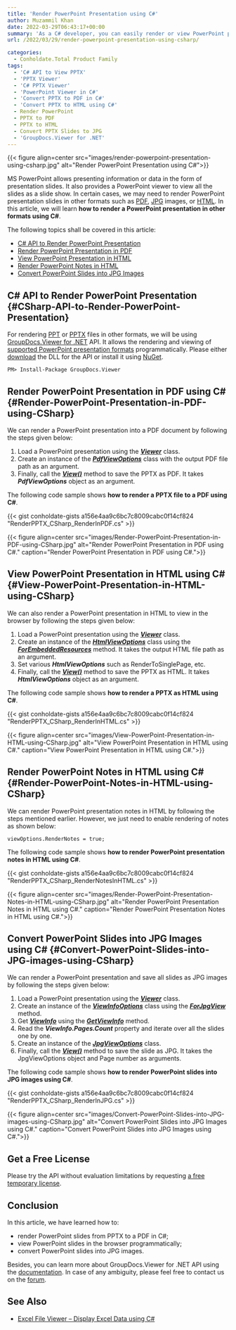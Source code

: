 ```yaml
---
title: 'Render PowerPoint Presentation using C#'
author: Muzammil Khan
date: 2022-03-29T06:43:17+00:00
summary: 'As a C# developer, you can easily render or view PowerPoint presentations (PPT/PPTX) in HTML or PDF documents programmatically. In this article, you will learn **how to render a PowerPoint presentation using C#**.'
url: /2022/03/29/render-powerpoint-presentation-using-csharp/

categories:
  - Conholdate.Total Product Family
tags:
  - 'C# API to View PPTX'
  - 'PPTX Viewer'
  - 'C# PPTX Viewer'
  - 'PowerPoint Viewer in C#'
  - 'Convert PPTX to PDF in C#'
  - 'Convert PPTX to HTML using C#'
  - Render PowerPoint
  - PPTX to PDF
  - PPTX to HTML
  - Convert PPTX Slides to JPG
  - 'GroupDocs.Viewer for .NET'
---
```


{{< figure align=center src="images/render-powerpoint-presentation-using-csharp.jpg" alt="Render PowerPoint Presentation using C#">}}
 
MS PowerPoint allows presenting information or data in the form of presentation slides. It also provides a PowerPoint viewer to view all the slides as a slide show. In certain cases, we may need to render PowerPoint presentation slides in other formats such as [PDF][1], [JPG][2] images, or [HTML][3]. In this article, we will learn **how to render a PowerPoint presentation in other formats using C#**.

The following topics shall be covered in this article:

  * [C# API to Render PowerPoint Presentation][4]
  * [Render PowerPoint Presentation in PDF][5]
  * [View PowerPoint Presentation in HTML][6]
  * [Render PowerPoint Notes in HTML][28]
  * [Convert PowerPoint Slides into JPG Images][7]

## C# API to Render PowerPoint Presentation {#CSharp-API-to-Render-PowerPoint-Presentation}

For rendering [PPT][8] or [PPTX][9] files in other formats, we will be using [GroupDocs.Viewer for .NET][10] API. It allows the rendering and viewing of [supported PowerPoint presentation formats][11] programmatically. Please either [download][12] the DLL for the API or install it using [NuGet][13].

```
PM> Install-Package GroupDocs.Viewer
```

## Render PowerPoint Presentation in PDF using C# {#Render-PowerPoint-Presentation-in-PDF-using-CSharp}

We can render a PowerPoint presentation into a PDF document by following the steps given below:

  1. Load a PowerPoint presentation using the _**[Viewer][14]**_ class.
  2. Create an instance of the _**[PdfViewOptions][15]**_ class with the output PDF file path as an argument.
  3. Finally, call the _**[View()][16]**_ method to save the PPTX as PDF. It takes _**PdfViewOptions**_ object as an argument.

The following code sample shows **how to render a PPTX file to a PDF using C#**.

{{< gist conholdate-gists a156e4aa9c6bc7c8009cabc0f14cf824 "RenderPPTX_CSharp_RenderInPDF.cs" >}}

{{< figure align=center src="images/Render-PowerPoint-Presentation-in-PDF-using-CSharp.jpg" alt="Render PowerPoint Presentation in PDF using C#." caption="Render PowerPoint Presentation in PDF using C#.">}}

## View PowerPoint Presentation in HTML using C# {#View-PowerPoint-Presentation-in-HTML-using-CSharp}

We can also render a PowerPoint presentation in HTML to view in the browser by following the steps given below:

  1. Load a PowerPoint presentation using the _**[Viewer][14]**_ class.
  2. Create an instance of the _**[HtmlViewOptions][17]**_ class using the _**[ForEmbeddedResources][18]**_ method. It takes the output HTML file path as an argument.
  3. Set various _**HtmlViewOptions**_ such as RenderToSinglePage, etc.
  4. Finally, call the **_[View()][16]_** method to save the PPTX as HTML. It takes _**HtmlViewOptions**_ object as an argument.

The following code sample shows **how to render a PPTX as HTML using C#**.

{{< gist conholdate-gists a156e4aa9c6bc7c8009cabc0f14cf824 "RenderPPTX_CSharp_RenderInHTML.cs" >}}

{{< figure align=center src="images/View-PowerPoint-Presentation-in-HTML-using-CSharp.jpg" alt="View PowerPoint Presentation in HTML using C#." caption="View PowerPoint Presentation in HTML using C#.">}}

## Render PowerPoint Notes in HTML using C# {#Render-PowerPoint-Notes-in-HTML-using-CSharp}

We can render PowerPoint presentation notes in HTML by following the steps mentioned earlier. However, we just need to enable rendering of notes as shown below:

```
viewOptions.RenderNotes = true;
```

The following code sample shows **how to render PowerPoint presentation notes in HTML using C#**.

{{< gist conholdate-gists a156e4aa9c6bc7c8009cabc0f14cf824 "RenderPPTX_CSharp_RenderNotesInHTML.cs" >}}

{{< figure align=center src="images/Render-PowerPoint-Presentation-Notes-in-HTML-using-CSharp.jpg" alt="Render PowerPoint Presentation Notes in HTML using C#." caption="Render PowerPoint Presentation Notes in HTML using C#.">}}

## Convert PowerPoint Slides into JPG Images using C# {#Convert-PowerPoint-Slides-into-JPG-images-using-CSharp}

We can render a PowerPoint presentation and save all slides as JPG images by following the steps given below:

  1. Load a PowerPoint presentation using the _**[Viewer][14]**_ class.
  2. Create an instance of the _**[ViewInfoOptions][19]**_ class using the _**[ForJpgView][20]**_ method.
  3. Get _**[ViewInfo][21]**_ using the _**[GetViewInfo][22]**_ method.
  4. Read the _**ViewInfo.Pages.Count**_ property and iterate over all the slides one by one.
  5. Create an instance of the _**[JpgViewOptions][23]**_ class.
  6. Finally, call the _**[View()][16]**_  method to save the slide as JPG. It takes the JpgViewOptions object and Page number as arguments.

The following code sample shows **how to render PowerPoint slides into JPG images using C#**.

{{< gist conholdate-gists a156e4aa9c6bc7c8009cabc0f14cf824 "RenderPPTX_CSharp_RenderInJPG.cs" >}}

{{< figure align=center src="images/Convert-PowerPoint-Slides-into-JPG-images-using-CSharp.jpg" alt="Convert PowerPoint Slides into JPG Images using C#." caption="Convert PowerPoint Slides into JPG Images using C#.">}}

## Get a Free License

Please try the API without evaluation limitations by requesting [a free temporary license][24].

## Conclusion

In this article, we have learned how to:
  * render PowerPoint slides from PPTX to a PDF in C#;
  * view PowerPoint slides in the browser programmatically;
  * convert PowerPoint slides into JPG images. 
 
Besides, you can learn more about GroupDocs.Viewer for .NET API using the [documentation][25]. In case of any ambiguity, please feel free to contact us on the [forum][26].

## See Also

  * [Excel File Viewer – Display Excel Data using C#][27]

  [1]: https://docs.fileformat.com/pdf/
  [2]: https://docs.fileformat.com/image/jpeg/
  [3]: https://docs.fileformat.com/web/html/
  [4]: #CSharp-API-to-Render-PowerPoint-Presentation
  [5]: #Render-PowerPoint-Presentation-in-PDF-using-CSharp
  [6]: #View-PowerPoint-Presentation-in-HTML-using-CSharp
  [7]: #Convert-PowerPoint-Slides-into-JPG-images-using-CSharp
  [8]: https://docs.fileformat.com/presentation/ppt/
  [9]: https://docs.fileformat.com/presentation/pptx/
  [10]: https://products.groupdocs.com/viewer/net/
  [11]: https://docs.groupdocs.com/viewer/net/view-powerpoint-presentations/#supported-presentation-formats
  [12]: https://downloads.groupdocs.com/viewer/net
  [13]: https://www.nuget.org/packages/GroupDocs.Viewer/
  [14]: https://apireference.groupdocs.com/viewer/net/groupdocs.viewer/viewer
  [15]: https://apireference.groupdocs.com/viewer/net/groupdocs.viewer.options/pdfviewoptions
  [16]: https://apireference.groupdocs.com/viewer/net/groupdocs.viewer/viewer/methods/view
  [17]: https://apireference.groupdocs.com/viewer/net/groupdocs.viewer.options/htmlviewoptions
  [18]: https://apireference.groupdocs.com/viewer/net/groupdocs.viewer.options.htmlviewoptions/forembeddedresources/methods/4
  [19]: https://apireference.groupdocs.com/viewer/net/groupdocs.viewer.options/viewinfooptions
  [20]: https://apireference.groupdocs.com/viewer/net/groupdocs.viewer.options/viewinfooptions/methods/forjpgview
  [21]: https://apireference.groupdocs.com/viewer/net/groupdocs.viewer.results/viewinfo
  [22]: https://apireference.groupdocs.com/viewer/net/groupdocs.viewer/viewer/methods/getviewinfo
  [23]: https://apireference.groupdocs.com/viewer/net/groupdocs.viewer.options/jpgviewoptions
  [24]: https://purchase.conholdate.com/temporary-license
  [25]: https://docs.groupdocs.com/viewer/net/
  [26]: https://forum.groupdocs.com/c/viewer/
  [27]: https://blog.conholdate.com/2022/02/25/excel-file-viewer-display-excel-data-using-csharp/
  [28]: #Render-PowerPoint-Notes-in-HTML-using-CSharp